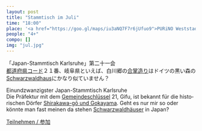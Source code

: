 ```yaml
---
layout: post
title: "Stammtisch im Juli"
time: "18:00"
place: '<a href="https://goo.gl/maps/iu3aNQ7F7r6jUfuo9">PURiNO Weststadt</a>'
people: "4+"
compo: []
img: "jul.jpg"
---
```



「Japan-Stammtisch Karlsruhe」第二十一会  
[都道府県コード](https://ja.wikipedia.org/wiki/%E5%85%A8%E5%9B%BD%E5%9C%B0%E6%96%B9%E5%85%AC%E5%85%B1%E5%9B%A3%E4%BD%93%E3%82%B3%E3%83%BC%E3%83%89#%E9%83%BD%E9%81%93%E5%BA%9C%E7%9C%8C%E3%82%B3%E3%83%BC%E3%83%89)２１番、岐阜県といえば、白川郷の[合掌造り](https://ja.wikipedia.org/wiki/%E5%90%88%E6%8E%8C%E9%80%A0%E3%82%8A)はドイツの黒い森の[Schwarzwaldhaus](https://de.wikipedia.org/wiki/Schwarzwaldhaus)にかなり似ていません？

Einundzwanzigster Japan-Stammtisch Karlsruhe  
Die Präfektur mit dem [Gemeindeschlüssel](https://de.wikipedia.org/wiki/Japanischer_Gemeindeschlüssel) 21, Gifu, ist bekannt für die his­to­rischen Dörfer [Shirakawa-gō und Gokayama](https://de.wikipedia.org/wiki/Historische_D%C3%B6rfer_von_Shirakawa-g%C5%8D_und_Gokayama). Geht es nur mir so oder könnte man fast meinen da stehen [Schwarzwaldhäuser](https://de.wikipedia.org/wiki/Schwarzwaldhaus) in Japan?


[Teilnehmen / 参加](https://nuudel.digitalcourage.de/IvdivZ5ZvImm6Pud)
